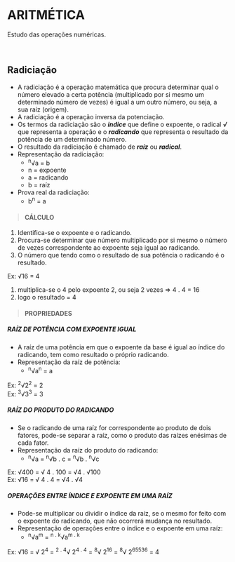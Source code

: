 # ARITMÉTICA
Estudo das operações numéricas.

<br>

## Radiciação
* A radiciação é a operação matemática que procura determinar qual o número elevado a certa potência (multiplicado por si mesmo um determinado número de vezes) é igual a um outro número, ou seja, a sua raíz (origem).
* A radiciação é a operação inversa da potenciação.
* Os termos da radiciação são o ***indice*** que define o expoente, o radical ***√*** que representa a operação e o ***radicando*** que representa o resultado da potência de um determinado número.
* O resultado da radiciação é chamado de ***raíz*** ou ***radical***.
* Representação da radiciação:
  - <sup>n</sup>√a = b
  - n = expoente
  - a = radicando
  - b = raíz 
* Prova real da radiciação:
  - b<sup>n</sup> = a

> #### CÁLCULO
1. Identifica-se o expoente e o radicando.
2. Procura-se determinar que número multiplicado por si mesmo o número de vezes correspondente ao expoente seja igual ao radicando.
3. O número que tendo como o resultado de sua potência o radicando é o resultado.

Ex: √16 = 4
1. multiplica-se o 4 pelo expoente 2, ou seja 2 vezes => 4 . 4 = 16
2. logo o resultado = 4

> #### PROPRIEDADES

##### RAÍZ DE POTÊNCIA COM EXPOENTE IGUAL 
* A raíz de uma potência em que o expoente da base é igual ao índice do radicando, tem como resultado o próprio radicando.
* Representação da raíz de potência:
  - <sup>n</sup>√a<sup>n</sup> = a

Ex: <sup>2</sup>√2<sup>2</sup> = 2  
Ex: <sup>3</sup>√3<sup>3</sup> = 3  

##### RAÍZ DO PRODUTO DO RADICANDO
* Se o radicando de uma raíz for correspondente ao produto de dois fatores, pode-se separar a raíz, como o produto das raízes enésimas de cada fator.
* Representação da raíz do produto do radicando:
  - <sup>n</sup>√a = <sup>n</sup>√b . c = <sup>n</sup>√b . <sup>n</sup>√c

Ex: √400 = √ 4 . 100 = √4 . √100  
Ex: √16 = √ 4 . 4 = √4 . √4

##### OPERAÇÕES ENTRE ÍNDICE E EXPOENTE EM UMA RAÍZ
* Pode-se multiplicar ou dividir o índice da raíz, se o mesmo for feito com o expoente do radicando, que não ocorrerá mudança no resultado.
* Representação de operações entre o índice e o expoente em uma raíz:
  - <sup>n</sup>√a<sup>m</sup> = <sup>n . k</sup>√a<sup>m . k</sup>

Ex: √16 = √ 2<sup>4</sup> = <sup>2 . 4</sup>√ 2<sup>4 . 4</sup> = <sup>8</sup>√ 2<sup>16</sup> = <sup>8</sup>√ 2<sup>65536</sup> = 4